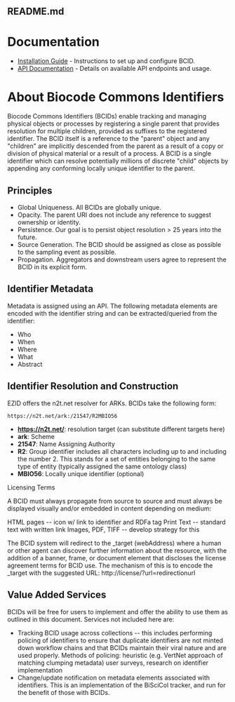 ## README.md

# Documentation

- [Installation Guide](installation.md) - Instructions to set up and configure BCID.
- [API Documentation](api.md) - Details on available API endpoints and usage.



# About Biocode Commons Identifiers

Biocode Commons Identifiers (BCIDs) enable tracking and 
managing physical objects or processes by registering a single parent that provides resolution for
multiple children, provided as suffixes to the registered identifier.  The BCID itself is a reference
to the "parent" object and any "children" are implicitly descended from the parent as a result of 
a copy or division of physical material or a result of a process.
A BCID is a single identifier which can resolve potentially
millions of discrete "child" objects by appending any conforming locally unique identifier to the parent.

## Principles

  * Global Uniqueness.  All BCIDs are globally unique.
  * Opacity. The parent URI does not include any reference to suggest ownership or identity.
  * Persistence.  Our goal is to persist object resolution > 25 years into the future.
  * Source Generation. The BCID should be assigned as close as possible to the sampling event as possible.
  * Propagation.  Aggregators and downstream users agree to represent the BCID in its explicit form.

## Identifier Metadata

Metadata is assigned using an API.  The following metadata elements are encoded with the identifier 
string and can be extracted/queried from the identifier:

  * Who
  * When
  * Where
  * What
  * Abstract


## Identifier Resolution and Construction

EZID offers the n2t.net resolver for ARKs.  BCIDs take the following form:

```https://n2t.net/ark:/21547/R2MBIO56```
 
  * **https://n2t.net/**: resolution target (can substitute different targets here)
  * **ark**: Scheme
  * **21547**: Name Assigning Authority
  * **R2**: Group identifier includes all characters including up to and including the number 2. This stands for a set of entities belonging to the same type of entity (typically assigned the same ontology class)
  * **MBIO56**: Locally unique identifier (optional)

Licensing Terms

A BCID must always propagate from source to source and must always be displayed visually and/or embedded in content depending on medium:

HTML pages -- icon w/ link to identifier and RDFa tag
Print Text -- standard text with written link
Images, PDF, TIFF -- develop strategy for this

The BCID system will redirect to the _target (webAddress) where a human or other agent can discover further information about the resource, with the addition of a banner, frame, or document element that discloses the license agreement terms for BCID use.  The mechanism of this is to encode the _target with the suggested URL: http://license/?url=redirectionurl

## Value Added Services

BCIDs will be free for users to implement and offer the ability to use them as outlined in this document.   Services not included here are:
 * Tracking BCID usage across collections -- this includes performing policing of identifiers to ensure that duplicate identifiers are not minted down workflow chains and that BCIDs maintain their viral nature and are used properly.  Methods of policing:
heuristic (e.g. VertNet approach of matching clumping metadata)
user surveys, research on identifier implementation
 * Change/update notification on metadata elements associated with identifiers.  This is an implementation of the BiSciCol tracker, and run for the benefit of those with BCIDs.
